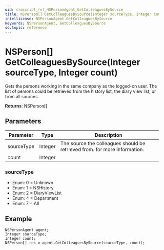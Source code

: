 ```yaml
---
uid: crmscript_ref_NSPersonAgent_GetColleaguesBySource
title: NSPerson[] GetColleaguesBySource(Integer sourceType, Integer count)
intellisense: NSPersonAgent.GetColleaguesBySource
keywords: NSPersonAgent, GetColleaguesBySource
so.topic: reference
---
```


# NSPerson[] GetColleaguesBySource(Integer sourceType, Integer count)

Gets the persons working in the same company as the logged-on user. The list of persons could be retrieved from the history list, the diary view list, or from all sources.

**Returns:** NSPerson[]

## Parameters

| Parameter | Type | Description |
|---|---|---|
| sourceType | Integer | The source the colleagues should be retrieved from. <see cref="AssociateSourceType"/> for more information. |
| count | Integer | |

### sourceType

* Enum: 0 = Unknown
* Enum: 1 = NSHistory
* Enum: 2 = DiaryViewList
* Enum: 4 = Department
* Enum: 7 = All

## Example

```crmscript
NSPersonAgent agent;
Integer sourceType;
Integer count;
NSPerson[] res = agent.GetColleaguesBySource(sourceType, count);
```
